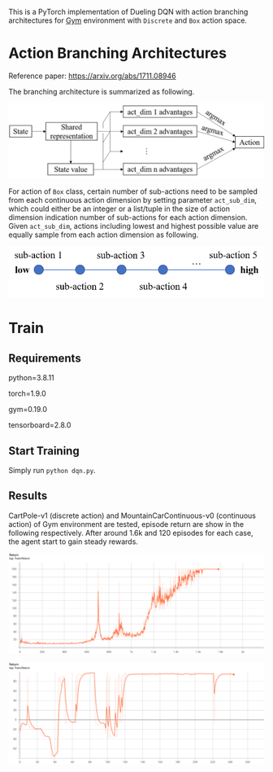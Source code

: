 This is a PyTorch implementation of Dueling DQN with action branching architectures for [Gym](https://gym.openai.com/) environment with `Discrete` and `Box` action space.

# Action Branching Architectures

Reference paper: https://arxiv.org/abs/1711.08946

The branching architecture is summarized as following.

![Action Branching Architectures.](./img/Action-Branching-Architectures.png)

For action of `Box` class, certain number of sub-actions need to be sampled from each continuous action dimension by setting parameter `act_sub_dim`, which could either be an integer or a list/tuple in the size of action dimension indication number of sub-actions for each action dimension. Given `act_sub_dim`, actions including lowest and highest possible value are equally sample from each action dimension as following.

![Sub-action sampling.](./img/sub-actions.png)

# Train

## Requirements

python=3.8.11

torch=1.9.0

gym=0.19.0

tensorboard=2.8.0

## Start Training

Simply run `python dqn.py`.

## Results

CartPole-v1 (discrete action) and MountainCarContinuous-v0 (continuous action) of Gym environment are tested, episode return are show in the following respectively. After around 1.6k and 120 episodes for each case, the agent start to gain steady rewards.

![Episode return of CartPole-v1 in training process.](./img/CartPole-v1.png)

![Episode return of MountainCarContinuous-v0 in training process.](./img/MountainCarContinuous-v0.png)